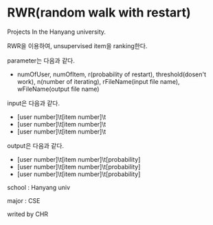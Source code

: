 # RWR(random walk with restart)
Projects In the Hanyang university.

RWR을 이용하여, unsupervised item을 ranking한다.

parameter는 다음과 같다.

* numOfUser, numOfItem, r(probability of restart), threshold(dosen't work), n(number of iterating), rFileName(input file name), wFileName(output file name)

input은 다음과 같다.

* [user number]\t[item number]\t
* [user number]\t[item number]\t
* [user number]\t[item number]\t

output은 다음과 같다.

* [user number]\t[item number]\t[probability]
* [user number]\t[item number]\t[probability]
* [user number]\t[item number]\t[probability]

school : Hanyang univ

major  : CSE

writed by CHR
